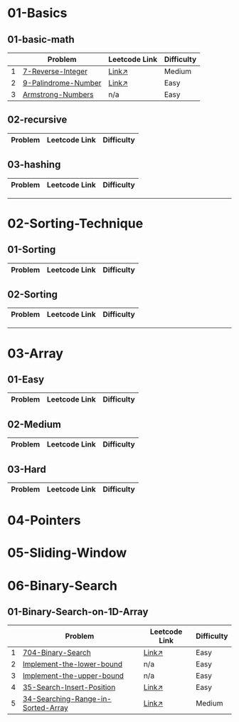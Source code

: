 # 01-Basics

## 01-basic-math

|     | Problem                                                                                                                                         | Leetcode Link                                                                       | Difficulty |
| --- | ----------------------------------------------------------------------------------------------------------------------------------------------- | ----------------------------------------------------------------------------------- | ---------- |
| 1   | [7-Reverse-Integer](https://github.com/VenkatRaman3103/Data-Structures-and-Algorithms/tree/main/01-Basics/01-Basics-Math/7-Reverse-Integer)     | [Link↗](https://leetcode.com/problems/reverse-integer/description/)                  | Medium     |
| 2   | [9-Palindrome-Number](https://github.com/VenkatRaman3103/Data-Structures-and-Algorithms/tree/main/01-Basics/01-Basics-Math/9-Palindrome-Number) | [Link↗](https://leetcode.com/problems/palindrome-number/description/) |Easy |
| 3 | [Armstrong-Numbers](https://github.com/VenkatRaman3103/Data-Structures-and-Algorithms/tree/main/01-Basics/01-Basics-Math/Armstrong-Numbers) | n/a | Easy |


## 02-recursive

| Problem | Leetcode Link | Difficulty |
| ------- | ------------- | ---------- |

## 03-hashing

| Problem | Leetcode Link | Difficulty |
| ------- | ------------- | ---------- |

---

# 02-Sorting-Technique

## 01-Sorting

| Problem | Leetcode Link | Difficulty |
| ------- | ------------- | ---------- |

## 02-Sorting

| Problem | Leetcode Link | Difficulty |
| ------- | ------------- | ---------- |

---

# 03-Array

## 01-Easy

| Problem | Leetcode Link | Difficulty |
| ------- | ------------- | ---------- |

## 02-Medium

| Problem | Leetcode Link | Difficulty |
| ------- | ------------- | ---------- |

## 03-Hard

| Problem | Leetcode Link | Difficulty |
| ------- | ------------- | ---------- |

# 04-Pointers

# 05-Sliding-Window

# 06-Binary-Search

## 01-Binary-Search-on-1D-Array

|     | Problem                                                                                                                                                                          | Leetcode Link                                                              | Difficulty |
| --- | -------------------------------------------------------------------------------------------------------------------------------------------------------------------------------- | -------------------------------------------------------------------------- | ---------- |
| 1 | [704-Binary-Search](https://github.com/VenkatRaman3103/Data-Structures-and-Algorithms/tree/main/06-Binary-Search/01-Binary-search-on-1D-Array/704-Binary-Search) | [Link↗](https://leetcode.com/problems/binary-search/description/) | Easy |
| 2   | [Implement-the-lower-bound](https://github.com/VenkatRaman3103/Data-Structures-and-Algorithms/tree/main/06-Binary-Search/01-Binary-search-on-1D-Array/Implement-the-lower-bound) | n/a                                                                        | Easy       |
| 3   | [Implement-the-upper-bound](https://github.com/VenkatRaman3103/Data-Structures-and-Algorithms/tree/main/06-Binary-Search/01-Binary-search-on-1D-Array/Implement-the-upper-bound) | n/a                                                                        | Easy       |
| 4   | [35-Search-Insert-Position](https://github.com/VenkatRaman3103/Data-Structures-and-Algorithms/tree/main/06-Binary-Search/01-Binary-search-on-1D-Array/35-Search-Insert-Position) | [Link↗](https://leetcode.com/problems/search-insert-position/description/) | Easy       |
| 5 | [34-Searching-Range-in-Sorted-Array](https://github.com/VenkatRaman3103/Data-Structures-and-Algorithms/tree/main/06-Binary-Search/01-Binary-search-on-1D-Array/34-Searching-Range-in-Sorted-Array) | [Link↗](https://leetcode.com/problems/find-first-and-last-position-of-element-in-sorted-array/description/) | Medium |
